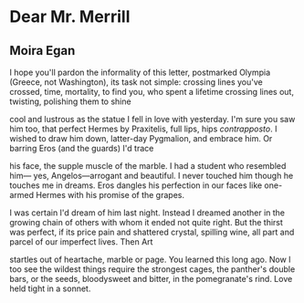 # Dear Mr. Merrill
## Moira Egan
I hope you'll pardon the informality
of this letter, postmarked Olympia
(Greece, not Washington), its task not simple:
crossing lines you've crossed, time, mortality,
to find you, who spent a lifetime crossing lines
out, twisting, polishing them to shine

cool and lustrous as the statue I fell in
love with yesterday. I'm sure you saw him
too, that perfect Hermes by Praxitelis,
full lips, hips _contrapposto_. I wished to draw him
down, latter-day Pygmalion, and embrace
him. Or barring Eros (and the guards) I'd trace

his face, the supple muscle of the marble.
I had a student who resembled him—
yes, Angelos—arrogant and beautiful.
I never touched him though he touches me in dreams.
Eros dangles his perfection in our faces
like one-armed Hermes with his promise of the grapes.

I was certain I'd dream of him last night.
Instead I dreamed another in the growing chain
of others with whom it ended not quite
right. But the thirst was perfect, if its price pain
and shattered crystal, spilling wine, all part
and parcel of our imperfect lives. Then Art

startles out of heartache, marble or page.
You learned this long ago. Now I too see
the wildest things require the strongest cages,
the panther's double bars, or the seeds,
bloodysweet and bitter, in the pomegranate's
rind. Love held tight in a sonnet.